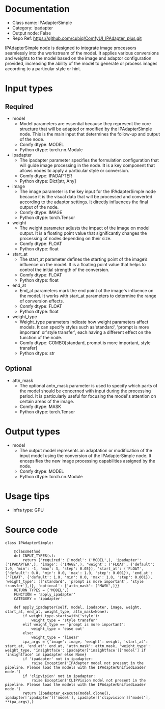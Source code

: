 # Documentation
- Class name: IPAdapterSimple
- Category: ipadapter
- Output node: False
- Repo Ref: https://github.com/cubiq/ComfyUI_IPAdapter_plus.git

IPAdapterSimple node is designed to integrate image processors seamlessly into the workstream of the model. It applies various conversions and weights to the model based on the image and adaptor configuration provided, increasing the ability of the model to generate or process images according to a particular style or hint.

# Input types
## Required
- model
    - Model parameters are essential because they represent the core structure that will be adapted or modified by the IPAdapterSimple node. This is the main input that determines the follow-up and output of the node.
    - Comfy dtype: MODEL
    - Python dtype: torch.nn.Module
- ipadapter
    - The ipadapter parameter specifies the formulation configuration that will guide image processing in the node. It is a key component that allows nodes to apply a particular style or conversion.
    - Comfy dtype: IPADAPTER
    - Python dtype: Dict[str, Any]
- image
    - The image parameter is the key input for the IPAdapterSimple node because it is the visual data that will be processed and converted according to the adaptor settings. It directly influences the final output of the node.
    - Comfy dtype: IMAGE
    - Python dtype: torch.Tensor
- weight
    - The weight parameter adjusts the impact of the image on model output. It is a floating point value that significantly changes the processing of nodes depending on their size.
    - Comfy dtype: FLOAT
    - Python dtype: float
- start_at
    - The start_at parameter defines the starting point of the image’s influence on the model. It is a floating point value that helps to control the initial strength of the conversion.
    - Comfy dtype: FLOAT
    - Python dtype: float
- end_at
    - End_at parameters mark the end point of the image's influence on the model. It works with start_at parameters to determine the range of conversion effects.
    - Comfy dtype: FLOAT
    - Python dtype: float
- weight_type
    - Weight_type parameters indicate how weight parameters affect models. It can specify styles such as'standard', 'prompt is more important' or'style transfer', each having a different effect on the function of the node.
    - Comfy dtype: COMBO[standard, prompt is more important, style transfer]
    - Python dtype: str
## Optional
- attn_mask
    - The optional antn_mask parameter is used to specify which parts of the model should be concerned with input during the processing period. It is particularly useful for focusing the model's attention on certain areas of the image.
    - Comfy dtype: MASK
    - Python dtype: torch.Tensor

# Output types
- model
    - The output model represents an adaptation or modification of the input model using the conversion of the IPAdapterSimple node. It encapsifies the new image processing capabilities assigned by the node.
    - Comfy dtype: MODEL
    - Python dtype: torch.nn.Module

# Usage tips
- Infra type: GPU

# Source code
```
class IPAdapterSimple:

    @classmethod
    def INPUT_TYPES(s):
        return {'required': {'model': ('MODEL',), 'ipadapter': ('IPADAPTER',), 'image': ('IMAGE',), 'weight': ('FLOAT', {'default': 1.0, 'min': -1, 'max': 3, 'step': 0.05}), 'start_at': ('FLOAT', {'default': 0.0, 'min': 0.0, 'max': 1.0, 'step': 0.001}), 'end_at': ('FLOAT', {'default': 1.0, 'min': 0.0, 'max': 1.0, 'step': 0.001}), 'weight_type': (['standard', 'prompt is more important', 'style transfer'],)}, 'optional': {'attn_mask': ('MASK',)}}
    RETURN_TYPES = ('MODEL',)
    FUNCTION = 'apply_ipadapter'
    CATEGORY = 'ipadapter'

    def apply_ipadapter(self, model, ipadapter, image, weight, start_at, end_at, weight_type, attn_mask=None):
        if weight_type.startswith('style'):
            weight_type = 'style transfer'
        elif weight_type == 'prompt is more important':
            weight_type = 'ease out'
        else:
            weight_type = 'linear'
        ipa_args = {'image': image, 'weight': weight, 'start_at': start_at, 'end_at': end_at, 'attn_mask': attn_mask, 'weight_type': weight_type, 'insightface': ipadapter['insightface']['model'] if 'insightface' in ipadapter else None}
        if 'ipadapter' not in ipadapter:
            raise Exception('IPAdapter model not present in the pipeline. Please load the models with the IPAdapterUnifiedLoader node.')
        if 'clipvision' not in ipadapter:
            raise Exception('CLIPVision model not present in the pipeline. Please load the models with the IPAdapterUnifiedLoader node.')
        return (ipadapter_execute(model.clone(), ipadapter['ipadapter']['model'], ipadapter['clipvision']['model'], **ipa_args),)
```